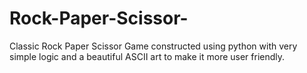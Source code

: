 # Rock-Paper-Scissor-
Classic Rock Paper Scissor Game constructed using python with very simple logic and a beautiful ASCII art to make it more user friendly.
